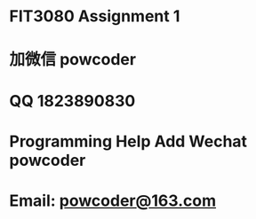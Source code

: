 # FIT3080 Assignment 1
# 加微信 powcoder

# QQ 1823890830

# Programming Help Add Wechat powcoder

# Email: powcoder@163.com

